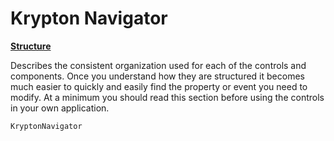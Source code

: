 # Krypton Navigator

[**Structure**](structure.md)   

Describes the consistent organization used for each of the controls and components. Once you understand how they are structured it becomes much easier to quickly and easily find the property or event you need to modify. At a minimum you should read this section before using the controls in your own application.

`KryptonNavigator`

